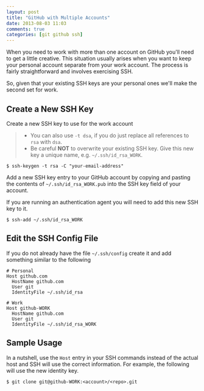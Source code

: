 ```yaml
---
layout: post
title: "GitHub with Multiple Accounts"
date: 2013-08-03 11:03
comments: true
categories: [git github ssh]
---
```

When you need to work with more than one account on GitHub you'll need to get a little creative. This situation usually arises when you want to keep your personal account separate from your work account. The process is fairly straightforward and involves exercising SSH.

So, given that your existing SSH keys are your personal ones we'll make the second set for work.

## Create a New SSH Key
Create a new SSH key to use for the work account

> * You can also use ```-t dsa```, if you do just replace all references to ```rsa``` with ```dsa```.
> * Be careful **NOT** to overwrite your existing SSH key. Give this new key a unique name, e.g. ```~/.ssh/id_rsa_WORK```.

```
$ ssh-keygen -t rsa -C "your-email-address"
```

Add a new SSH key entry to your GitHub account by copying and pasting the contents of ```~/.ssh/id_rsa_WORK.pub``` into the SSH key field of your account.

If you are running an authentication agent you will need to add this new SSH key to it.

```
$ ssh-add ~/.ssh/id_rsa_WORK
```

## Edit the SSH Config File
If you do not already have the file ```~/.ssh/config``` create it and add something similar to the following

```
# Personal
Host github.com
  HostName github.com
  User git
  IdentityFile ~/.ssh/id_rsa

# Work
Host github-WORK
  HostName github.com
  User git
  IdentityFile ~/.ssh/id_rsa_WORK
```

## Sample Usage
In a nutshell, use the ```Host``` entry in your SSH commands instead of the actual host and SSH will use the correct information. For example, the following will use the new identity key.

```
$ git clone git@github-WORK:<account>/<repo>.git
```

